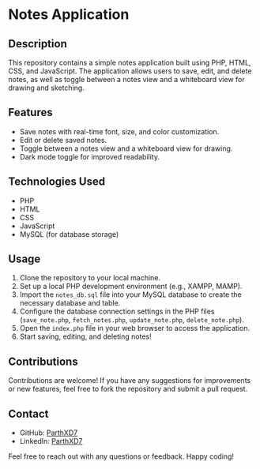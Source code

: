 # Notes Application

## Description
This repository contains a simple notes application built using PHP, HTML, CSS, and JavaScript. The application allows users to save, edit, and delete notes, as well as toggle between a notes view and a whiteboard view for drawing and sketching.

## Features
- Save notes with real-time font, size, and color customization.
- Edit or delete saved notes.
- Toggle between a notes view and a whiteboard view for drawing.
- Dark mode toggle for improved readability.

## Technologies Used
- PHP
- HTML
- CSS
- JavaScript
- MySQL (for database storage)

## Usage
1. Clone the repository to your local machine.
2. Set up a local PHP development environment (e.g., XAMPP, MAMP).
3. Import the `notes_db.sql` file into your MySQL database to create the necessary database and table.
4. Configure the database connection settings in the PHP files (`save_note.php`, `fetch_notes.php`, `update_note.php`, `delete_note.php`).
5. Open the `index.php` file in your web browser to access the application.
6. Start saving, editing, and deleting notes!

## Contributions
Contributions are welcome! If you have any suggestions for improvements or new features, feel free to fork the repository and submit a pull request.

## Contact
- GitHub: [ParthXD7](https://github.com/ParthXD7)
- LinkedIn: [ParthXD7](https://www.linkedin.com/in/parthxd7/)

Feel free to reach out with any questions or feedback. Happy coding!
